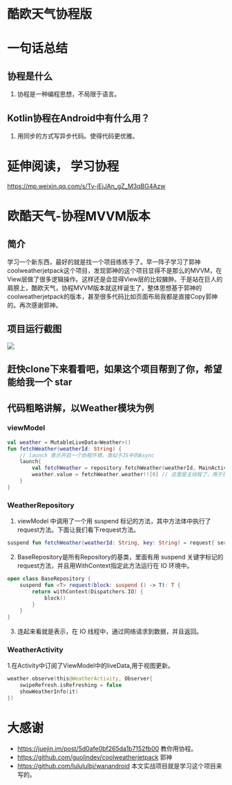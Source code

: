 # 酷欧天气协程版 #

# 一句话总结 #
## 协程是什么 ##
1. 协程是一种编程思想，不局限于语言。

## Kotlin协程在Android中有什么用？ ##
1. 用同步的方式写异步代码。使得代码更优雅。

# 延伸阅读， 学习协程 #
https://mp.weixin.qq.com/s/Tv-jEjJAn_gZ_M3qBG4Azw

# 欧酷天气-协程MVVM版本 #
## 简介 ##
学习一个新东西，最好的就是找一个项目练练手了。早一阵子学习了郭神coolweatherjetpack这个项目，发现郭神的这个项目显得不是那么的MVVM，在View层做了很多逻辑操作。这样还是会显得View层的比较臃肿。于是站在巨人的肩膀上，酷欧天气，协程MVVM版本就这样诞生了，整体思想基于郭神的coolweatherjetpack的版本，甚至很多代码比如页面布局我都是直接Copy郭神的。再次感谢郭神。
## 项目运行截图 ##


![](https://user-gold-cdn.xitu.io/2019/10/29/16e15a00df99ddda?w=1080&h=2160&f=png&s=2246849)


## 赶快clone下来看看吧，如果这个项目帮到了你，希望能给我一个 star ##
## 代码粗略讲解，以Weather模块为例 ##
### viewModel ###
```kotlin
val weather = MutableLiveData<Weather>()
fun fetchWeather(weatherId: String) {
    // launch 表示开启一个协程环境，类似于JS中的Async
    launch{
        val fetchWeather = repository.fetchWeather(weatherId, MainActivity.KEY) // 这里是运行在IO线程中，进行网络请求
        weather.value = fetchWeather.weather!![0] // 这里是主线程了，用于视图更新
    }
}
```

### WeatherRepository ###
1. viewModel 中调用了一个用 suspend 标记的方法，其中方法体中执行了request方法。下面让我们看下request方法。
```kotlin
suspend fun fetchWeather(weatherId: String, key: String) = request{ service.getWeather(weatherId, key) }
```
2. BaseRepository是所有Repository的基类，里面有用 suspend 关键字标记的request方法，并且用WithContext指定此方法运行在 IO 环境中。
```kotlin
open class BaseRepository {
    suspend fun <T> request(block: suspend () -> T): T {
        return withContext(Dispatchers.IO) {
            block()
        }
    }
}
```
3. 连起来看就是表示，在 IO 线程中，通过网络请求到数据，并且返回。

### WeatherActivity ###
1.在Activity中订阅了ViewModel中的liveData,用于视图更新。
```kotlin
weather.observe(this@WeatherActivity, Observer{
    swipeRefresh.isRefreshing = false
    showWeatherInfo(it)
})
```

# 大感谢 #
- https://juejin.im/post/5d0afe0bf265da1b7152fb00  教你用协程。
- https://github.com/guolindev/coolweatherjetpack 郭神
- https://github.com/lulululbj/wanandroid  本文实战项目就是学习这个项目来写的。





